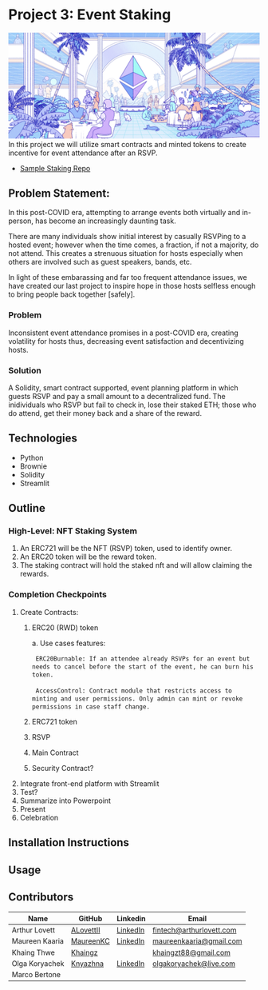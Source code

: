 # Project 3: Event Staking
![](Resources/hero.png)
In this project we will utilize smart contracts and minted tokens to create incentive for event attendance after an RSVP.
*   [Sample Staking Repo](https://github.com/SRVng/solidity-avalanche-RSVP-staking-event)

## Problem Statement:
In this post-COVID era, attempting to arrange events both virtually and in-person, has become an increasingly daunting task. 

There are many individuals show initial interest by casually RSVPing to a hosted event; however when the time comes, a fraction, if not a majority, do not attend. This creates a strenuous situation for hosts especially when others are involved such as guest speakers, bands, etc.

In light of these embarassing and far too frequent attendance issues, we have created our last project to inspire hope in those hosts selfless enough to bring people back together [safely]. 

### Problem
Inconsistent event attendance promises in a post-COVID era, creating volatility for hosts thus, decreasing event satisfaction and decentivizing hosts.

### Solution
A Solidity, smart contract supported, event planning platform in which guests RSVP and pay a small amount to a decentralized fund. The inidividuals who RSVP but fail to check in, lose their staked ETH; those who do attend, get their money back and a share of the reward.


## Technologies
* Python
* Brownie
* Solidity
* Streamlit


## Outline

### High-Level: NFT Staking System
1.  An ERC721 will be the NFT (RSVP) token, used to identify owner.
2.  An ERC20 token will be the reward token.
3.  The staking contract will hold the staked nft and will allow claiming the rewards.

### Completion Checkpoints
1. Create Contracts:
	1. ERC20 (RWD) token

		a. Use cases features:

			ERC20Burnable: If an attendee already RSVPs for an event but needs to cancel before the start of the event, he can burn his token.

			AccessControl: Contract module that restricts access to minting and user permissions. Only admin can mint or revoke permissions in case staff change.

	2. ERC721 token
	3. RSVP
	4. Main Contract
	5. Security Contract?
2. Integrate front-end platform with Streamlit
3. Test?
4. Summarize into Powerpoint
5. Present
6. Celebration


## Installation Instructions


## Usage


## Contributors
| Name | GitHub | Linkedin | Email |
| ---- | ------ | -------- | ----- |
| Arthur Lovett | [ALovettII](https://github.com/ALovettII) | [LinkedIn](https://www.linkedin.com/in/arthurlovett/) | fintech@arthurlovett.com |
| Maureen Kaaria | [MaureenKC](https://github.com/MaureenKC) | [LinkedIn](https://www.linkedin.com/in/maureen-callahan/) | maureenkaaria@gmail.com |
| Khaing Thwe | [Khaingz](https://github.com/Khaingz) |    | khaingzt88@gmail.com | 
| Olga Koryachek | [Knyazhna](https://github.com/Knyazhna) | [LinkedIn](https://www.linkedin.com/in/olga-koryachek-a74b1877/?msgOverlay=true) | olgakoryachek@live.com | 
| Marco Bertone | []() | []() |   |

